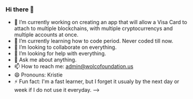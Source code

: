 ### Hi there 👋

- 🔭 I’m currently working on creating an app that will allow a Visa Card to attach to multiple blockchains, with multiple cryptocurrencys and multiple accounts at once.
- 🌱 I’m currently learning how to code period. Never coded till now.
- 👯 I’m looking to collaborate on everything.
- 🤔 I’m looking for help with everything.
- 💬 Ask me about anything. 
- 📫 How to reach me: admin@wolcofoundation.us
- 😄 Pronouns: Kristie
- ⚡ Fun fact: I'm a fast learner, but I forget it usualy by the next day or week if I do not use it everyday.
-->
